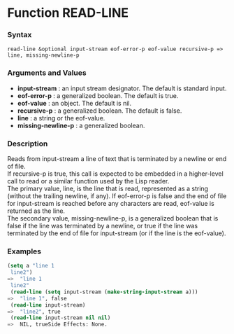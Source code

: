 <!-- Generated on 05/10/2020 by https://github.com/anto2oo/clhs-evolved -->

# Function READ-LINE

### Syntax
`read-line &optional input-stream eof-error-p eof-value recursive-p => line, missing-newline-p`  


### Arguments and Values
- **input-stream** : an input stream designator. The default is standard input.   
- **eof-error-p** : a generalized boolean. The default is true.   
- **eof-value** : an object. The default is nil.   
- **recursive-p** : a generalized boolean. The default is false.   
- **line** : a string or the eof-value.   
- **missing-newline-p** : a generalized boolean.   


### Description
Reads from input-stream a line of text that is terminated by a newline or end of file.  
 If recursive-p is true, this call is expected to be embedded in a higher-level call to read or a similar function used by the Lisp reader.  
The primary value, line, is the line that is read, represented as a string (without the trailing newline, if any). If eof-error-p is false and the end of file for input-stream is reached before any characters are read, eof-value is returned as the line.  
The secondary value, missing-newline-p, is a generalized boolean that is false if the line was terminated by a newline, or true if the line was terminated by the end of file for input-stream (or if the line is the eof-value).



### Examples
```lisp 
(setq a "line 1
 line2")
=>  "line 1
 line2"
 (read-line (setq input-stream (make-string-input-stream a)))
=>  "line 1", false
 (read-line input-stream)
=>  "line2", true
 (read-line input-stream nil nil)
=>  NIL, trueSide Effects: None.
```
